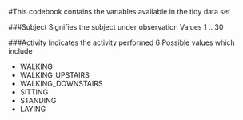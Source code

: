 #This codebook contains the variables available in the tidy data set

###Subject
Signifies the subject under observation
Values 1 .. 30

###Activity
Indicates the activity performed
6 Possible values which include
* WALKING
* WALKING_UPSTAIRS
* WALKING_DOWNSTAIRS
* SITTING
* STANDING
* LAYING
